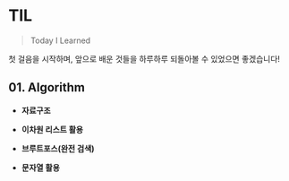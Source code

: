 # TIL

> Today I Learned

첫 걸음을 시작하며, 앞으로 배운 것들을 하루하루 되돌아볼 수 있었으면 좋겠습니다!

## 01. Algorithm

- **자료구조**

- **이차원 리스트 활용**
- **브루트포스(완전 검색)**

- **문자열 활용**
